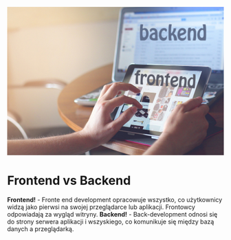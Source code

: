 ![image](/assets/images/0.jpg)
# Frontend vs Backend

**Frontend!** - Fronte end development opracowuje wszystko, co użytkownicy widzą jako pierwsi na swojej przeglądarce lub aplikacji. Frontowcy odpowiadają za wygląd witryny.
**Backend!** - Back-development odnosi się do strony serwera aplikacji i wszyskiego, co komunikuje się między bazą danych a przeglądarką.
